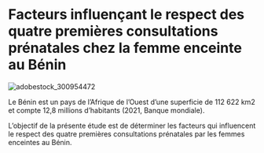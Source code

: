 # Facteurs influençant le respect des quatre premières consultations prénatales chez la femme enceinte au Bénin
![adobestock_300954472](https://github.com/OceaneHountondji/analyse-des-facteurs-influencant-les-consultations-prenatales/assets/123971552/907f8c78-8a0a-4efa-8b3b-f13f6a14f03e)

Le Bénin est un pays de l’Afrique de l’Ouest d’une superficie de 112 622 km2 et compte 12,8 millions d’habitants (2021, Banque mondiale). 

L’objectif de la présente étude est de déterminer les facteurs qui influencent le respect des quatre premières consultations prénatales par les femmes enceintes au Bénin. 





